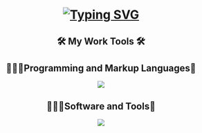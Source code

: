 <!DOCTYPE html>
<html>
<body>
 <div align="center">
 <h1 align="center">
  <a href="https://git.io/typing-svg">
    <img src="https://readme-typing-svg.demolab.com?font=arial&weight=700&pause=1000&color=21F7EE&background=FFFFFF00&random=false&width=435&separator=%3C&lines=Console.WriteLine(%22Hi!+My+name+is+Jose%F0%9F%91%8B%F0%9F%8F%BC%F0%9F%98%81%22);" alt="Typing SVG" />
  </a>
</h1>
  <h2 align="center" >🛠️ My Work Tools 🛠️</h2>
  <p>
  <h2 align="center">🧑🏽‍💻Programming and Markup Languages📱</h2>
  <p align="center">
 <img style="border: none;" src="https://skillicons.dev/icons?i=html,css,cs,c,js,react"/>
</p>
 <h2 align="center">🧑🏽‍🎨Software and Tools🧰</h2>
 <p align="center">
  <img src="https://skillicons.dev/icons?i=git,github,figma,visualstudio,vscode,nodejs,mongodb,bootstrap"/>
</p>
 </div>
</body>
</html>

